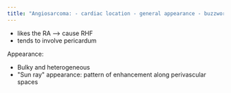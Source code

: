 ```yaml
---
title: "Angiosarcoma: - cardiac location - general appearance - buzzword"
---
```

- likes the RA --&gt; cause RHF
- tends to involve pericardum

Appearance:
- Bulky and heterogeneous
- &quot;Sun ray&quot; appearance: pattern of enhancement along perivascular spaces

